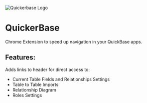 ![Quickerbase Logo](https://github.com/samrjones5/QuickerBase/blob/main/images/QuickerBase.png?raw=true "Quickerbase")
# QuickerBase

Chrome Extension to speed up navigation in your QuickBase apps. 

## Features:
Adds links to header for direct access to:
- Current Table Fields and Relationships Settings
- Table to Table Imports
- Relationship Diagram
- Roles Settings
